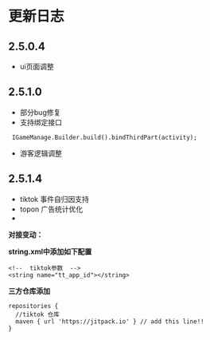 # 更新日志
## 2.5.0.4
- ui页面调整
## 2.5.1.0
- 部分bug修复
- 支持绑定接口
```
 IGameManage.Builder.build().bindThirdPart(activity);
```
- 游客逻辑调整


## 2.5.1.4
- tiktok 事件自归因支持
- topon 广告统计优化
- 
**对接变动：**

**string.xml中添加如下配置**
```
<!--  tiktok参数  -->
<string name="tt_app_id"></string>

```
**三方仓库添加**
```
repositories {
  //tiktok 仓库
  maven { url 'https://jitpack.io' } // add this line!!
}
```